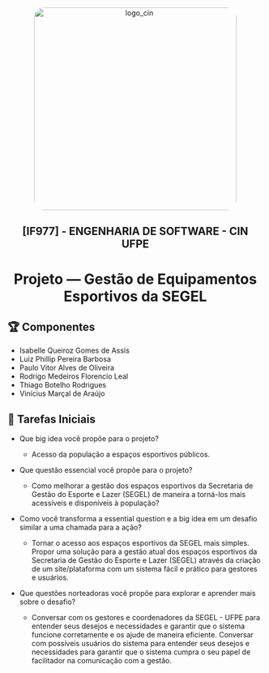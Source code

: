 <div align="center">
  <img src="https://portal.cin.ufpe.br/wp-content/uploads/2020/07/Horizontal-Vermelho-Logotipo-CIn-UFPE.png" alt="logo_cin" width="400" height="auto" style="border-radius:20px;" />
  <h2>
    [IF977] - ENGENHARIA DE SOFTWARE - CIN UFPE
  </h2>
  <h1>
    Projeto — Gestão de Equipamentos Esportivos da SEGEL
  </h1> 
</div>

## :trophy: Componentes
- Isabelle Queiroz Gomes de Assis
- Luiz Phillip Pereira Barbosa
- Paulo Vitor Alves de Oliveira
- Rodrigo Medeiros Florencio Leal
- Thiago Botelho Rodrigues
- Vinícius Marçal de Araújo

## :pencil: Tarefas Iniciais
- Que big idea você propõe para o projeto?
  - Acesso da população a espaços esportivos públicos.

- Que questão essencial você propõe para o projeto?
  - Como melhorar a gestão dos espaços esportivos da Secretaria de Gestão do Esporte e Lazer (SEGEL) de maneira a torná-los mais acessíveis e disponíveis à população?
  
- Como você transforma a essential question e a big idea em um desafio similar a uma chamada para a ação?
  - Tornar o acesso aos espaços esportivos da SEGEL mais simples. Propor uma solução para a gestão atual dos espaços esportivos da Secretaria de Gestão do Esporte e Lazer (SEGEL) através da criação de um site/plataforma com um sistema fácil e prático para gestores e usuários.
  
- Que questões norteadoras você propõe para explorar e aprender mais sobre o desafio?
  - Conversar com os gestores e coordenadores da SEGEL - UFPE para entender seus desejos e necessidades e garantir que o sistema funcione corretamente e os ajude de maneira eficiente. Conversar com possíveis usuários do sistema para entender seus desejos e necessidades para garantir que o sistema cumpra o seu papel de facilitador na comunicação com a gestão. 

